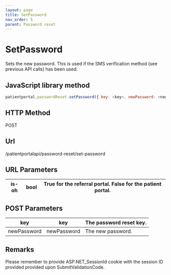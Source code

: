 ```yaml
---
layout: page
title: SetPassword
nav_order: 5
parent: Password reset
---
```


# SetPassword

Sets the new password. This is used if the SMS verification method (see previous API calls) has been used.

## JavaScript library method

```javascript
patientportal.passwordReset.setPassword({ key: <key>, newPassword: <newPassword> });
```

## HTTP Method

POST

## ****Url****

/patientportalapi/password-reset/set-password

## URL Parameters

| is-oh | bool | True for the referral portal. False for the patient portal. |
| --- | --- | --- |

## POST Parameters

| key | key | The password reset key. |
| --- | --- | --- |
| newPassword | newPassword | The new password. |

## Remarks

Please remember to provide ASP.NET_SessionId cookie with the session ID provided provided upon SubmitValidationCode.
